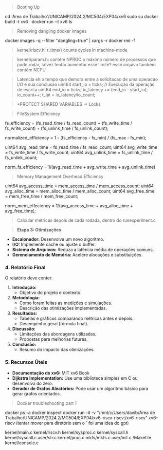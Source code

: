>Booting Up

cd 'Área de Trabalho'/UNICAMP/2024.2/MC504/EXP04/xv6
sudo su
docker build -t xv6 .
docker run -it xv6
ls

> Removing dangling docker images

docker images -q --filter "dangling=true" | xargs -r docker rmi -f

>kernel/riscv.h: r_time() counts cycles in machine-mode

>kernel/param.h: contém NPROC o máximo número de processos que pode rodar, talvez tentar aumentar esse limite? esse arquivo também contém NCPU

>Latencia eh o tempo que demora entre a solicitacao de uma operacao I/O e sua conclusao
>uint64 start_io = ticks; // Execução da operação de escrita 
>uint64 end_io = ticks; 
>io_latency += (end_io - start_io); 
>io_count++;
>t_lat = io_latency/io_count;


>*PROTECT SHARED VARIABLES -> Locks


>FileSystem Efficiency

fs_efficiency = (fs_read_time / fs_read_count) +
                (fs_write_time / fs_write_count) +
                (fs_unlink_time / fs_unlink_count);

normalized_efficiency = 1 - (fs_efficiency - fs_min) / (fs_max - fs_min);

uint64 avg_read_time = fs_read_time / fs_read_count;
uint64 avg_write_time = fs_write_time / fs_write_count;
uint64 avg_unlink_time = fs_unlink_time / fs_unlink_count;

norm_fs_efficiency = 1/(avg_read_time + avg_write_time + avg_unlink_time)

>Memory Management Overhead Efficiency

uint64 avg_access_time = mem_access_time / mem_access_count;
uint64 avg_alloc_time = mem_alloc_time / mem_alloc_count;
uint64 avg_free_time = mem_free_time / mem_free_count;

norm_mem_effeciency = 1/(avg_access_time + avg_alloc_time + avg_free_time);

>Calcular métricas depois de cada rodada, dentro do runexperiment.c

>**Etapa 3: Otimizações**

- **Escalonador:** Desenvolva um novo algoritmo.
- **I/O:** Implemente cache ou ajuste o buffer.
- **Sistema de Arquivos:** Reduza a latência média de operações comuns.
- **Gerenciamento de Memória:** Acelere alocações e substituições.

### 4. **Relatório Final**

O relatório deve conter:

1. **Introdução:**
    - Objetivo do projeto e contexto.
2. **Metodologia:**
    - Como foram feitas as medições e simulações.
    - Descrição das otimizações implementadas.
3. **Resultados:**
    - Tabelas e gráficos comparando métricas antes e depois.
    - Desempenho geral (fórmula final).
4. **Discussão:**
    - Limitações das abordagens utilizadas.
    - Propostas para melhorias futuras.
5. **Conclusão:**
    - Resumo do impacto das otimizações.

### 5. **Recursos Úteis**

- **Documentação do xv6:** MIT xv6 Book
- **Dijkstra Implementation:** Use uma biblioteca simples em C ou desenvolva do zero.
- **Gerador de Grafos Aleatórios:** Pode usar um algoritmo básico para gerar grafos orientados.



> Docker troubleshooting part 1
 
docker ps -a
docker inspect <container-id>
docker run -it -v "/mnt/c/Users/davib/Área de Trabalho/UNICAMP/2024.2/MC504/EXP04/xv6-riscv-riscv:/xv6-riscv" xv6-riscv
(tentar mover para diretório sem o ´ foi uma idea do gpt)

kernel/main.c
kernel/riscv.h
kernel/sysproc.c
kernel/syscall.h
kernel/syscall.c
user/sh.c
kernel/proc.c
mkfs/mkfs.c
user/init.c
/Makefile
kernel/console.c